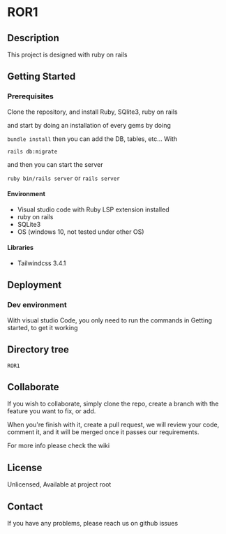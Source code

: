 # ROR1

## Description

This project is designed with ruby on rails

## Getting Started

### Prerequisites

Clone the repository, and install Ruby, SQlite3, ruby on rails


and start by doing an installation of every gems by doing

`bundle install` then you can add the DB, tables, etc... With

`rails db:migrate`

and then you can start the server

`ruby bin/rails server` or `rails server`

#### Environment

- Visual studio code with Ruby LSP extension installed
- ruby on rails
- SQLite3
- OS (windows 10, not tested under other OS)

#### Libraries

- Tailwindcss 3.4.1

## Deployment

### Dev environment

With visual studio Code, you only need to run the commands in Getting started, to get it working

## Directory tree
    ROR1

## Collaborate

If you wish to collaborate, simply clone the repo, create a branch with the feature you want to fix, or add.

When you're finish with it, create a pull request, we will review your code, comment it, and it will be merged once it passes our requirements.

For more info please check the wiki

## License

Unlicensed, Available at project root

## Contact

If you have any problems, please reach us on github issues